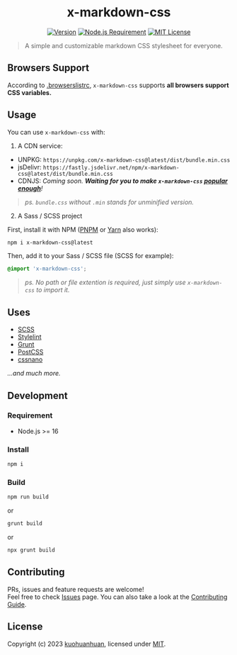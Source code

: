 <h1 align="center">x-markdown-css</h1>

<center>

[![Version](https://img.shields.io/npm/v/x-markdown-css.svg)](https://www.npmjs.com/package/x-markdown-css)
[![Node.js Requirement](https://img.shields.io/badge/node-%3E%3D16-blue.svg)](https://github.com/kuohuanhuan/x-markdown-css/blob/master/package.json)
[![MIT License](https://img.shields.io/github/license/kuohuanhuan/x-markdown-css)](https://github.com/kuohuanhuan/x-markdown-css/blob/master/LICENSE)

</center>

> A simple and customizable markdown CSS stylesheet for everyone.

## Browsers Support

According to [.browserslistrc](https://github.com/kuohuanhuan/x-markdown-css/blob/master/.browserslistrc), `x-markdown-css` supports **all browsers support CSS variables.**

## Usage

You can use `x-markdown-css` with:

1. A CDN service:

- UNPKG: `https://unpkg.com/x-markdown-css@latest/dist/bundle.min.css`
- jsDelivr: `https://fastly.jsdelivr.net/npm/x-markdown-css@latest/dist/bundle.min.css`
- CDNJS: *Coming soon. **Waiting for you to make `x-markdown-css` [popular enough](https://github.com/cdnjs/packages/blob/master/CONTRIBUTING.md#policy-rules-and-guidelines)**!*

> *ps. `bundle.css` without `.min` stands for unminified version.*

2. A Sass / SCSS project

First, install it with NPM ([PNPM](https://pnpm.io) or [Yarn](https://yarnpkg.com) also works):

```sh
npm i x-markdown-css@latest
```

Then, add it to your Sass / SCSS file (SCSS for example):

```scss
@import 'x-markdown-css';
```

> *ps. No path or file extention is required, just simply use `x-markdown-css` to import it.*

## Uses

- [SCSS](https://sass-lang.com)
- [Stylelint](https://stylelint.io)
- [Grunt](https://gruntjs.com)
- [PostCSS](https://postcss.org)
- [cssnano](https://cssnano.co)

*...and much more.*

## Development

### Requirement

- Node.js >= 16

### Install

```sh
npm i
```

### Build

```sh
npm run build
```

or

```sh
grunt build
```

or

```sh
npx grunt build
```

## Contributing

PRs, issues and feature requests are welcome!  
Feel free to check [Issues](https://github.com/kuohuanhuan/x-markdown-css/issues) page. You can also take a look at the [Contributing Guide](https://github.com/kuohuanhuan/x-markdown-css/blob/master/CONTRIBUTING.md).

## License

Copyright (c) 2023 [kuohuanhuan](https://github.com/kuohuanhuan), licensed under [MIT](https://github.com/kuohuanhuan/x-markdown-css/blob/master/LICENSE).
